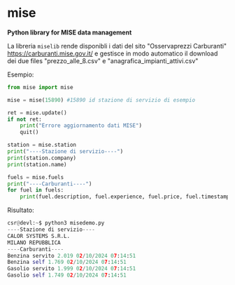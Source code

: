 # mise
**Python library for MISE data management**

La libreria `miselib` rende disponibli i dati del sito "Osservaprezzi Carburanti" https://carburanti.mise.gov.it/ e gestisce in modo automatico
il download dei due files "prezzo_alle_8.csv" e "anagrafica_impianti_attivi.csv"

Esempio:

```python
from mise import mise

mise = mise(15890) #15890 id stazione di servizio di esempio

ret = mise.update()
if not ret:
    print("Errore aggiornamento dati MISE")
    quit()

station = mise.station
print("----Stazione di servizio----")
print(station.company)
print(station.name)

fuels = mise.fuels
print("----Carburanti----")
for fuel in fuels:
    print(fuel.description, fuel.experience, fuel.price, fuel.timestamp)
```

Risultato:

```python
csr@devl:~$ python3 misedemo.py
----Stazione di servizio----
CALOR SYSTEMS S.R.L.
MILANO REPUBBLICA
----Carburanti----
Benzina servito 2.019 02/10/2024 07:14:51
Benzina self 1.769 02/10/2024 07:14:51
Gasolio servito 1.999 02/10/2024 07:14:51
Gasolio self 1.749 02/10/2024 07:14:51
```
